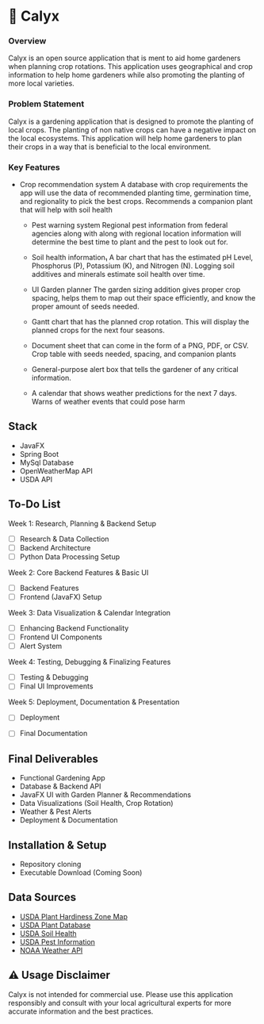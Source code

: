 # 🌱 Calyx


### Overview

Calyx is an open source application that is ment to aid home gardeners when planning crop rotations. This application  uses geographical and crop information to help home gardeners while also promoting the planting of more local varieties.


### Problem Statement

Calyx is a gardening application that is designed to promote the planting of local crops. The planting of non native crops can have a negative impact on the local ecosystems. This application will help home gardeners to plan their crops in a way that is beneficial to the local environment.


### Key Features
  - Crop recommendation system
		  A database with crop requirements the app will use the data of recommended planting time, germination time, and regionality to pick the best crops.
		    Recommends a companion plant that will help with soil health
			
	- Pest warning system
		  Regional pest information from federal agencies along with along with	regional location information will determine the best time to plant and the	pest to look out for.
		
	- Soil health information₁
		  A bar chart that has the estimated pH Level, Phosphorus (P), Potassium (K),	and Nitrogen (N).
			  Logging soil additives and minerals estimate soil health over time.
			
	- UI Garden planner
		  The garden sizing addition gives proper crop spacing, helps them to map out	their space efficiently, and know the proper amount of seeds needed.
		
	- Gantt chart that has the planned crop rotation.
		  This will display the planned crops for the next four seasons.
		
	- Document sheet that can come in the form of a PNG, PDF, or CSV.
		  Crop table with seeds needed, spacing, and companion plants
		
	- General-purpose alert box that tells the gardener of any critical information.
	
	- A calendar that shows weather predictions for the next 7 days.
		  Warns of weather events that could pose harm


## Stack
  - JavaFX
  - Spring Boot
  - MySql Database
  - OpenWeatherMap API
  - USDA API


## To-Do List
  Week 1:  Research, Planning & Backend Setup
  - [ ] Research & Data Collection
  - [ ] Backend Architecture
  - [ ] Python Data Processing Setup

  Week 2: Core Backend Features & Basic UI
  - [ ] Backend Features
  - [ ] Frontend (JavaFX) Setup

  Week 3: Data Visualization & Calendar Integration
  - [ ] Enhancing Backend Functionality
  - [ ] Frontend UI Components
  - [ ] Alert System
  
  Week 4: Testing, Debugging & Finalizing Features
  - [ ] Testing & Debugging
  - [ ] Final UI Improvements

  Week 5: Deployment, Documentation & Presentation
  - [ ] Deployment
  - [ ] Final Documentation


## Final Deliverables
  - Functional Gardening App
  - Database & Backend API
  - JavaFX UI with Garden Planner & Recommendations
  - Data Visualizations (Soil Health, Crop Rotation)
  - Weather & Pest Alerts
  - Deployment & Documentation


## Installation & Setup
  - Repository cloning
  - Executable Download (Coming Soon)


## Data Sources
  - [USDA Plant Hardiness Zone Map](https://planthardiness.ars.usda.gov/PHZMWeb/)
  - [USDA Plant Database](https://plants.sc.egov.usda.gov/Home.aspx)
  - [USDA Soil Health](https://www.nrcs.usda.gov/wps/portal/nrcs/main/soils/health/)
  - [USDA Pest Information](https://www.aphis.usda.gov/aphis/resources/pests-diseases/)
  - [NOAA Weather API](https://www.weather.gov/documentation/services-web-api)


## ⚠️ Usage Disclaimer

Calyx is not intended for commercial use. Please use this application responsibly and consult with your local agricultural experts for more accurate information and the best practices.
